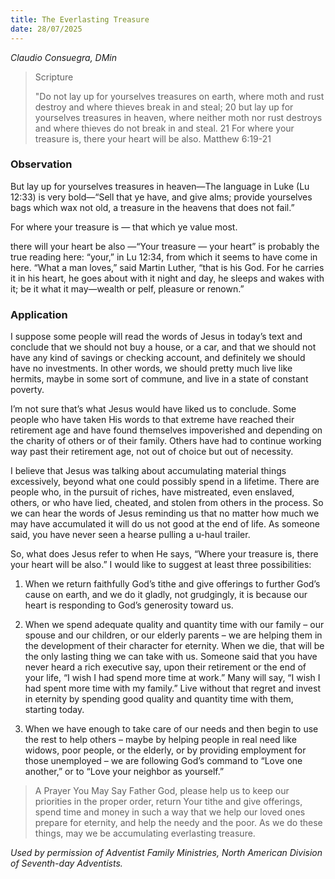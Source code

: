```yaml
---
title: The Everlasting Treasure
date: 28/07/2025
---
```


_Claudio Consuegra, DMin_

> <p>Scripture</p>
> "Do not lay up for yourselves treasures on earth, where moth and rust destroy and where thieves break in and steal; 20 but lay up for yourselves treasures in heaven, where neither moth nor rust destroys and where thieves do not break in and steal. 21 For where your treasure is, there your heart will be also. Matthew 6:19-21

### Observation

But lay up for yourselves treasures in heaven—The language in Luke (Lu 12:33) is very bold—“Sell that ye have, and give alms; provide yourselves bags which wax not old, a treasure in the heavens that does not fail.”

For where your treasure is — that which ye value most.

there will your heart be also —“Your treasure — your heart” is probably the true reading here: “your,” in Lu 12:34, from which it seems to have come in here. “What a man loves,” said Martin Luther, “that is his God. For he carries it in his heart, he goes about with it night and day, he sleeps and wakes with it; be it what it may—wealth or pelf, pleasure or renown.”

### Application

I suppose some people will read the words of Jesus in today’s text and conclude that we should not buy a house, or a car, and that we should not have any kind of savings or checking account, and definitely we should have no investments. In other words, we should pretty much live like hermits, maybe in some sort of commune, and live in a state of constant poverty.

I’m not sure that’s what Jesus would have liked us to conclude. Some people who have taken His words to that extreme have reached their retirement age and have found themselves impoverished and depending on the charity of others or of their family. Others have had to continue working way past their retirement age, not out of choice but out of necessity.

I believe that Jesus was talking about accumulating material things excessively, beyond what one could possibly spend in a lifetime. There are people who, in the pursuit of riches, have mistreated, even enslaved, others, or who have lied, cheated, and stolen from others in the process. So we can hear the words of Jesus reminding us that no matter how much we may have accumulated it will do us not good at the end of life. As someone said, you have never seen a hearse pulling a u-haul trailer.

So, what does Jesus refer to when He says, “Where your treasure is, there your heart will be also.” I would like to suggest at least three possibilities:

1. When we return faithfully God’s tithe and give offerings to further God’s cause on earth, and we do it gladly, not grudgingly, it is because our heart is responding to God’s generosity toward us.

2. When we spend adequate quality and quantity time with our family – our spouse and our children, or our elderly parents – we are helping them in the development of their character for eternity. When we die, that will be the only lasting thing we can take with us. Someone said that you have never heard a rich executive say, upon their retirement or the end of your life, “I wish I had spend more time at work.” Many will say, “I wish I had spent more time with my family.” Live without that regret and invest in eternity by spending good quality and quantity time with them, starting today.

3. When we have enough to take care of our needs and then begin to use the rest to help others – maybe by helping people in real need like widows, poor people, or the elderly, or by providing employment for those unemployed – we are following God’s command to “Love one another,” or to “Love your neighbor as yourself.”

> <callout>A Prayer You May Say</callout>
> Father God, please help us to keep our priorities in the proper order, return Your tithe and give offerings, spend time and money in such a way that we help our loved ones prepare for eternity, and help the needy and the poor. As we do these things, may we be accumulating everlasting treasure.

_Used by permission of Adventist Family Ministries, North American Division of Seventh-day Adventists._